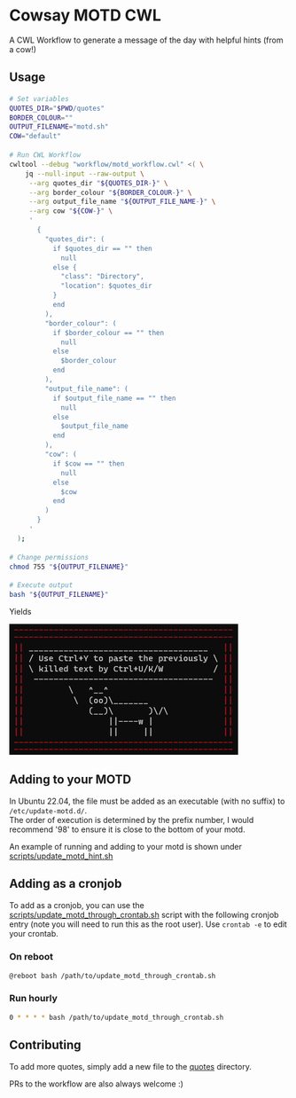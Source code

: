 # Cowsay MOTD CWL

A CWL Workflow to generate a message of the day with helpful hints (from a cow!)

## Usage

```bash
# Set variables
QUOTES_DIR="$PWD/quotes"
BORDER_COLOUR=""
OUTPUT_FILENAME="motd.sh"
COW="default"

# Run CWL Workflow
cwltool --debug "workflow/motd_workflow.cwl" <( \
    jq --null-input --raw-output \
     --arg quotes_dir "${QUOTES_DIR-}" \
     --arg border_colour "${BORDER_COLOUR-}" \
     --arg output_file_name "${OUTPUT_FILE_NAME-}" \
     --arg cow "${COW-}" \
     '
       {
         "quotes_dir": (
           if $quotes_dir == "" then
             null
           else {
             "class": "Directory",
             "location": $quotes_dir
           }
           end
         ),
         "border_colour": (
           if $border_colour == "" then
             null
           else
             $border_colour
           end
         ),
         "output_file_name": (
           if $output_file_name == "" then
             null
           else
             $output_file_name
           end
         ),
         "cow": (
           if $cow == "" then
             null
           else
             $cow
           end
         )
       }
     '
  );

# Change permissions
chmod 755 "${OUTPUT_FILENAME}"

# Execute output
bash "${OUTPUT_FILENAME}"
```

Yields

![images/default_cow_with_quote.png](images/default_cow_with_quote.png)

## Adding to your MOTD

In Ubuntu 22.04, the file must be added as an executable (with no suffix) to `/etc/update-motd.d/`.  
The order of execution is determined by the prefix number, I would recommend '98' to ensure it is close to the bottom of your motd.  

An example of running and adding to your motd is shown under [scripts/update_motd_hint.sh](scripts/update_motd_hint.sh)

## Adding as a cronjob

To add as a cronjob, you can use the [scripts/update_motd_through_crontab.sh](scripts/update_motd_through_crontab.sh) script with
the following cronjob entry (note you will need to run this as the root user). Use `crontab -e` to edit your crontab.

### On reboot

```
@reboot bash /path/to/update_motd_through_crontab.sh
```

### Run hourly

```bash
0 * * * * bash /path/to/update_motd_through_crontab.sh
```

## Contributing

To add more quotes, simply add a new file to the [quotes](quotes) directory.

PRs to the workflow are also always welcome :) 

